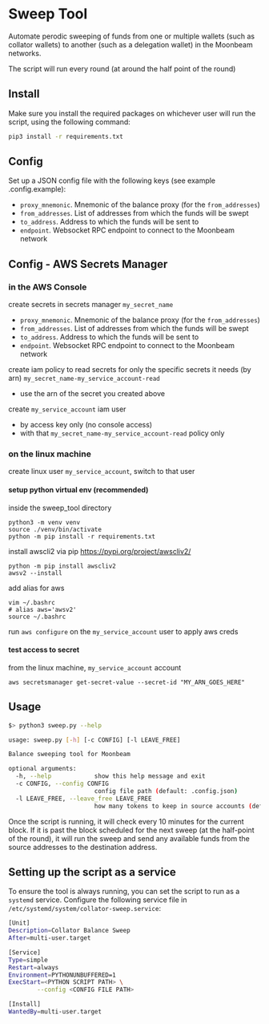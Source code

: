 Sweep Tool
======================

Automate perodic sweeping of funds from one or multiple wallets (such as collator wallets) to another (such as a delegation wallet) in the Moonbeam networks.

The script will run every round (at around the half point of the round)

## Install

Make sure you install the required packages on whichever user will run the script, using the following command:

```bash
pip3 install -r requirements.txt
```

## Config

Set up a JSON config file with the following keys (see example .config.example):


* `proxy_mnemonic`. Mnemonic of the balance proxy (for the `from_addresses`)
* `from_addresses`. List of addresses from which the funds will be swept
* `to_address`. Address to which the funds will be sent to
* `endpoint`. Websocket RPC endpoint to connect to the Moonbeam network


## Config - AWS Secrets Manager
### in the AWS Console
create secrets in secrets manager `my_secret_name`
* `proxy_mnemonic`. Mnemonic of the balance proxy (for the `from_addresses`)
* `from_addresses`. List of addresses from which the funds will be swept
* `to_address`. Address to which the funds will be sent to
* `endpoint`. Websocket RPC endpoint to connect to the Moonbeam network

create iam policy to read secrets for only the specific secrets it needs (by arn)  `my_secret_name-my_service_account-read` 
* use the arn of the secret you created above

create `my_service_account` iam user 
* by access key only (no console access)
* with that `my_secret_name-my_service_account-read` policy only

### on the linux machine
create linux user `my_service_account`, switch to that user 
#### setup python virtual env (recommended) 
inside the sweep_tool directory
```
python3 -m venv venv
source ./venv/bin/activate
python -m pip install -r requirements.txt

```
install awscli2 via pip
https://pypi.org/project/awscliv2/

```
python -m pip install awscliv2
awsv2 --install
```
add alias for aws 
```
vim ~/.bashrc
# alias aws='awsv2'
source ~/.bashrc 
```

run `aws configure` on the `my_service_account` user to apply aws creds 


#### test access to secret
from the linux machine, `my_service_account` account
```
aws secretsmanager get-secret-value --secret-id "MY_ARN_GOES_HERE"
```


## Usage

```bash
$> python3 sweep.py --help

usage: sweep.py [-h] [-c CONFIG] [-l LEAVE_FREE]

Balance sweeping tool for Moonbeam

optional arguments:
  -h, --help            show this help message and exit
  -c CONFIG, --config CONFIG
                        config file path (default: .config.json)
  -l LEAVE_FREE, --leave_free LEAVE_FREE
                        how many tokens to keep in source accounts (default: 10)
```

Once the script is running, it will check every 10 minutes for the current block. If it is past the block scheduled for the next sweep (at the half-point of the round), it will run the sweep and send any available funds from the source addresses to the destination address.

## Setting up the script as a service

To ensure the tool is always running, you can set the script to run as a `systemd` service. Configure the following service file in `/etc/systemd/system/collator-sweep.service`:

```bash
[Unit]
Description=Collator Balance Sweep
After=multi-user.target

[Service]
Type=simple
Restart=always
Environment=PYTHONUNBUFFERED=1
ExecStart=<PYTHON SCRIPT PATH> \
        --config <CONFIG FILE PATH>

[Install]
WantedBy=multi-user.target
```
